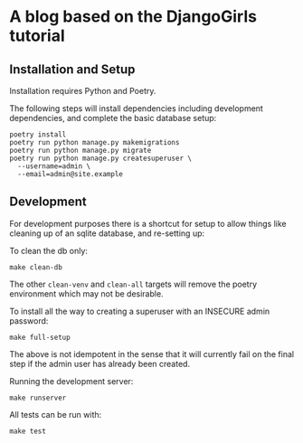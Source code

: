 # A blog based on the DjangoGirls tutorial

## Installation and Setup

Installation requires Python and Poetry.

The following steps will install dependencies including development
dependencies, and complete the basic database setup:

```shell
poetry install
poetry run python manage.py makemigrations
poetry run python manage.py migrate
poetry run python manage.py createsuperuser \
  --username=admin \
  --email=admin@site.example
```

## Development

For development purposes there is a shortcut for setup to allow things like
cleaning up of an sqlite database, and re-setting up:

To clean the db only:
```shell
make clean-db
```

The other `clean-venv` and `clean-all` targets will remove the poetry
environment which may not be desirable.

To install all the way to creating a superuser with an INSECURE admin
password:
```shell
make full-setup
```

The above is not idempotent in the sense that it will currently fail on the
final step if the admin user has already been created.

Running the development server:
```shell
make runserver
```

All tests can be run with:

```shell
make test
```
